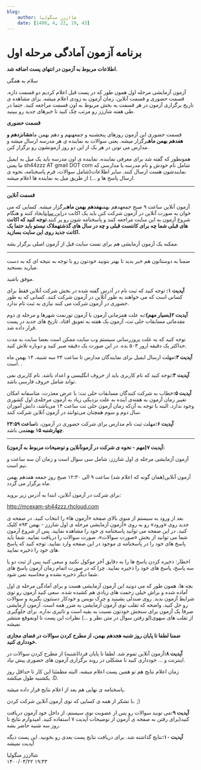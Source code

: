 ```yaml
---
blog:
    author: شااززز منگولیا
    date: [1400, 4, 22, 19, 43]
---
```

# برنامه آزمون آمادگی مرحله اول

<div class="cnt">
<p><strong>اطلاعات مربوط به آزمون در انتهای پست اضافه شد.</strong></p>
<p>سلام به همگی</p>
<p>آزمون آزمایشی مرحله اول همون طور که در پست قبل اعلام کردیم دو قسمت داره. قسمت حضوری و قسمت آنلاین. زمان آزمون به زودی اعلام میشه. برای مشاهده ی تاریخ برگزاری آزمون در هر قسمت به بخش مربوط به اون قسمت مراجعه کنید. حتما در طی هفته شاززز رو مرتب چک کنید تا خبرهای جدید رو ببینید.</p>
<p><strong>قسمت حضوری</strong></p>
<p>قسمت حضوری این آزمون روزهای پنجشنبه و جمعهنهم و دهم بهمن ماه<strong>شانزدهم و هفدهم بهمن ماه</strong>برگزار میشه. یعنی سوالات به نماینده ی هر مدرسه ارسال میشه و مدارس می تونن در هر یک از این دو روز آزمونشون رو برگزار کنن.</p>
<p>همونطور که گفته شد برای معرفی نماینده،‌ نماینده ی اون مدرسه باید یک میل به ایمیل ما یعنی sh44zzz AT gmail DOT com شامل نام خودش و نام مدرسه یا مدارسی که نمایندشون هست ارسال کنند. سایر اطلاعات(شامل سوالات،‌ فرم پاسخنامه،‌ نحوه ی ارسال پاسخ ها و ...) از طریق میل به نماینده ها اعلام میشه.</p>
<hr/>
<p><strong>قسمت آنلاین</strong></p>
<p>آزمون آنلاین ساعت ۹ صبح جمعهدهم بهمن<strong>هفدهم بهمن ماه</strong>برگزار میشه. کسایی که می خوان به صورت آنلاین در آزمون شرکت کنن باید یک اکانت در<a href="http://mcexam-sh44zzz.rhcloud.com/" target="_blank">این سایت</a>ایجاد کنند و هنگام شروع آزمون به این سایت مراجعه کنند و پاسخنامه شون رو پر کنند.<strong>توجه کنید که اکانت های قبلی شما چه برای کانتست قبلی و چه در سال های گذشتهملاک نیستو باید حتما یک اکانت جدید روی این سایت بسازید.</strong></p>
<p>ممکنه یک آزمون آزمایشی هم برای تست سایت قبل از آزمون اصلی برگزار بشه.</p>
<hr/>
<p>ضمنا به دوستاتون هم خبر بدید تا بهتر بتونید خودتون رو با توجه به نتیجه ای که به دست میارید بسنجید.</p>
<p>موفق باشید.</p>

<p><strong>آپدیت ۱: </strong>توجه کنید که ثبت نام در آدرس گفته شده در بخش شرکت آنلاین فقط برای کسانی است که می خواهند به طور آنلاین در آزمون شرکت کنند. کسانی که به طور حضوری در آزمون شرکت می کنند نیازی به ثبت نام ندارد.</p>
<p><strong>آپدیت ۲(بسیار مهم):‌</strong>به علت همزمانی آزمون با آزمون تورنمت شهرها و مرحله ی دوم مقدماتی مسابقات حلی نت،‌ آزمون یک هفته به تعویق افتاد. تاریخ های جدید در پست قرار داده شد.</p>
<p>توجه کنید که به علت بروزرسانی سیستم وب سایت ممکن است بعضا سایت به مدت حداکثر یک دقیقه ارور ۵۰۳ بده. در این صورت یک دقیقه صبر کنید و دوباره تلاش کنید.</p>
<p><strong>آپدیت ۳:</strong>مهلت ارسال ایمیل برای نمایندگان مدارس تا ساعت ۲۴ سه شنبه،‌ ۱۴ بهمن ماه است. .</p>
<p><strong>آپدیت ۴:‌</strong>توجه کنید که نام کاربری باید از حروف انگلیسی و اعداد باشد. نام کاربری نمی تواند شامل حروف فارسی باشد.</p>
<p><strong>آپدیت ۵:</strong>خطاب به شرکت کنندگان مسابقات حلی نت: با عرض معذرت،‌ متاسفانه امکان تغییر زمان آزمون به هفته‌ی آینده به علت نزدیکی زیاد به آزمون مرحله‌ی اول کشوری وجود ندارد. البته با توجه به آن‌که زمان آزمون حلی نت ساعت ۱۴ می‌باشد،‌ دانش آموزان سال دوم و سوم همچنان می‌توانند در آزمون آنلاین شرکت کنند.</p>
<p><strong>آپدیت ۶:</strong>مهلت ثبت نام مدارس برای شرکت حضوری در آزمون، تا<strong>ساعت ۲۳:۵۹ چهارشنبه ۱۵ بهمن</strong>می باشد.</p>
<hr/>

<p><strong>آپدیت ۷(مهم - نحوه ی شرکت در آزمونآنلاین و توضیحات مربوط به آزمون): </strong></p>
<p>آزمون آزمایشی مرحله ی اول شاززز،‌ شامل سی سوال است و زمان آن سه ساعت و نیم است.</p>
<p>آزمون آنلاین(همان گونه که اعلام شد) ساعت ۹ الی ۱۲:۳۰ صبح روز جمعه هفدهم بهمن ماه برگزار می گردد.</p>
<p>برای شرکت در آزمون آنلاین، ابتدا به آدرس زیر بروید:</p>
<p><a href="http://mcexam-sh44zzz.rhcloud.com">http://mcexam-sh44zzz.rhcloud.com</a></p>
<p>بعد از ورود به سیستم از منوی بالای صفحه «آزمون ها» را انتخاب کنید. در صفحه ی جدید روی «ورود» رو به روی «آزمون آزمایشی مرحله ی اول شاززز - بهمن ۹۳» کلیک کنید. در این صفحه می توانید پاسخنامه ی خود را مشاهده نمایید. پس از شروع آزمون شما می توانید از بخش «صورت سوالات»، صورت سوالات را دریافت نمایید. شما باید پاسخ های خود را در پاسخنامه ی موجود در این صفحه وارد نمایید. توجه کنید که پاسخ های خود را ذخیره نمایید.</p>
<p>اخطار: ذخیره کردن پاسخ ها را به دقایق آخر موکول نکنید و سعی کنید پس از ثبت دو یا سه پاسخ، پاسخ های خود را ذخیره نمایید. چرا که در صورت اتمام زمان آزمون پاسخ های شما دیگر ذخیره نشده و محاسبه نمی شود.</p>
<p>بچه ها، همون طور که می دونید این آزمون آزمایشی هست و برای آمادگی مرحله ی اول آماده شده و براش خیلی زحمت های زیادی هم کشیده شده. سعی کنید آزمون رو توی شرایط آزمون بدید. روی صندلی بشینید و چرک نویس و خودکار دستتون بگیرید و سوالات رو حل کنید. واضحه که تقلب توی آزمون آزمایشی به ضرر همه است. آزمون آزمایشی صرفا یک آزمون برای سنجش خودتون نسبت به بقیه است و تاثیری نداره. برای جلوگیری از تقلب های سهوی(لو رفتن سوال در متن نظر و ...) نظرات این پست تا اونموقع منتشر نمیشه</p>
<p><strong>ضمنا لطفا تا پایان روز شنبه هجدهم بهمن، از مطرح کردن سوالات در فضای مجازی خودداری کنید. </strong></p>
<p><strong>آپدیت ۸:</strong>آزمون آنلاین تموم شد.<strong> </strong>لطفا تا پایان فردا(شنبه) از مطرح کردن سوالات در اینترنت و ... خودداری کنید تا مشکلی در روند برگزاری آزمون های حضوری پیش نیاد.</p>
<p>زمان اعلام نتایج هم تو همین پست اعلام میشه. البته مطمئنا این کار تا حداقل روز یکشنبه طول میکشه :D.</p>
<p>پاسخنامه ی نهایی هم بعد از اعلام نتایج قرار داده میشه.</p>
<p>با تشکر از همه ی کسایی که توی آزمون آنلاین شرکت کردن. ;)</p>
<p><strong>آپدیت ۹:</strong>می تونید سوالات رو پس از عضویت توی سیستم،‌ از داخل خود آزمون دریافت کنید(برای رفتن به صفحه ی آزمون از توضیحات آپدیت ۷ استفاده کنید. امیدوارم نتایج تا روز سه شنبه حاضر بشه.</p>
<p><strong>آپدیت ۱۰:‌</strong>نتایج گذاشته شد. برای دریافت نتایج پست بعدی رو بخونید. این پست دیگه آپدیت نمیشه</p>
</div>

<div class="blog-info">
    <div class="blog-author">شااززز منگولیا</div>
    <div class="blog-date">۱۴۰۰/۰۴/۲۲ ۱۹:۴۳</div>
</div>

